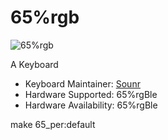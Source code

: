 # 65%rgb

![65%rgb]()

A Keyboard

* Keyboard Maintainer: [Sounr](github.com/sounr)
* Hardware Supported: 65%rgBle
* Hardware Availability: 65%rgBle

 make 65_per:default



